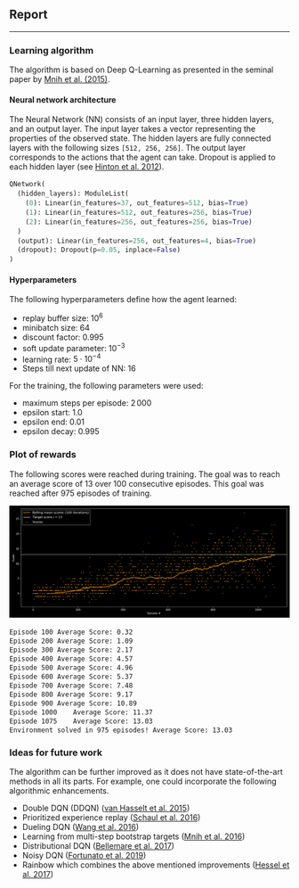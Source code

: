 ## Report 
----

### Learning algorithm
The algorithm is based on Deep Q-Learning as presented in the seminal paper by [Mnih et al. (2015)](https://storage.googleapis.com/deepmind-media/dqn/DQNNaturePaper.pdf).

#### Neural network architecture
The Neural Network (NN) consists of an input layer, three hidden layers, and an output layer. 
The input layer takes a vector representing the properties of the observed state. 
The hidden layers are fully connected layers with the following sizes `[512, 256, 256]`.
The output layer corresponds to the actions that the agent can take. 
Dropout is applied to each hidden layer (see [Hinton et al. 2012](https://arxiv.org/abs/1207.0580)).

```Python
QNetwork(
  (hidden_layers): ModuleList(
    (0): Linear(in_features=37, out_features=512, bias=True)
    (1): Linear(in_features=512, out_features=256, bias=True)
    (2): Linear(in_features=256, out_features=256, bias=True)
  )
  (output): Linear(in_features=256, out_features=4, bias=True)
  (dropout): Dropout(p=0.05, inplace=False)
)
```

#### Hyperparameters
The following hyperparameters define how the agent learned:
- replay buffer size: $10^6$
- minibatch size: $64$
- discount factor: $0.995$
- soft update parameter: $10^{-3}$
- learning rate: $5\cdot10^{-4}$
- Steps till next update of NN: $16$

For the training, the following parameters were used:
- maximum steps per episode: $2\,000$
- epsilon start: $1.0$
- epsilon end: $0.01$
- epsilon decay: $0.995$

### Plot of rewards
The following scores were reached during training.
The goal was to reach an average score of 13 over 100 consecutive episodes. 
This goal was reached after 975 episodes of training.

<img src="https://github.com/Doegstra/Deep-Q-Learning-Banana-Navigation/blob/main/img/rewards_over_time_rolling_dark_v2.png"/>

```
Episode 100	Average Score: 0.32
Episode 200	Average Score: 1.09
Episode 300	Average Score: 2.17
Episode 400	Average Score: 4.57
Episode 500	Average Score: 4.96
Episode 600	Average Score: 5.37
Episode 700	Average Score: 7.48
Episode 800	Average Score: 9.17
Episode 900	Average Score: 10.89
Episode 1000	Average Score: 11.37
Episode 1075	Average Score: 13.03
Environment solved in 975 episodes!	Average Score: 13.03
```

### Ideas for future work
The algorithm can be further improved as it does not have state-of-the-art methods in all its parts.
For example, one could incorporate the following algorithmic enhancements.
- Double DQN (DDQN) ([van Hasselt et al. 2015](https://arxiv.org/abs/1509.06461))
- Prioritized experience replay ([Schaul et al. 2016](https://arxiv.org/abs/1511.05952))
- Dueling DQN ([Wang et al. 2016](https://arxiv.org/abs/1511.06581))
- Learning from multi-step bootstrap targets ([Mnih et al. 2016](https://arxiv.org/abs/1602.01783))
- Distributional DQN ([Bellemare et al. 2017](https://arxiv.org/abs/1707.06887))
- Noisy DQN ([Fortunato et al. 2019](https://arxiv.org/abs/1706.10295))
- Rainbow which combines the above mentioned improvements ([Hessel et al. 2017](https://arxiv.org/abs/1710.02298))
